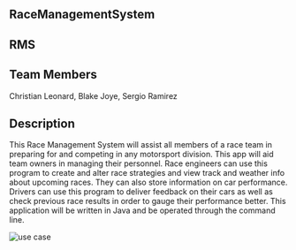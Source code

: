 ## RaceManagementSystem

## RMS

## Team Members
Christian Leonard,
Blake Joye,
Sergio Ramirez

## Description
This Race Management System will assist all members of a race team in preparing for and competing in any motorsport division. This app will aid team owners in managing their personnel. Race engineers can use this program to create and alter race strategies and view track and weather info about upcoming races. They can also store information on car performance. Drivers can use this program to deliver feedback on their cars as well as check previous race results in order to gauge their performance better. This application will be written in Java and be operated through the command line.

![use case](https://github.com/s-ramirezes/RaceManagementSystem/assets/122410447/763e72f4-41a4-40b7-a72c-ae5f49a6e55d)
